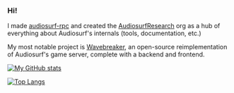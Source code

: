 ### Hi!

I made [audiosurf-rpc](https://github.com/AudiosurfResearch/audiosurf-rpc) and created the [AudiosurfResearch](https://github.com/AudiosurfResearch) org as a hub of everything about Audiosurf's internals (tools, documentation, etc.)

My most notable project is [Wavebreaker](https://wavebreaker.arcadian.garden), an open-source reimplementation of Audiosurf's game server, complete with a backend and frontend.

[![My GitHub stats](https://github-readme-stats.vercel.app/api?username=rubberduckshobe)](https://github.com/anuraghazra/github-readme-stats)

[![Top Langs](https://github-readme-stats.vercel.app/api/top-langs/?username=rubberduckshobe)](https://github.com/anuraghazra/github-readme-stats)

